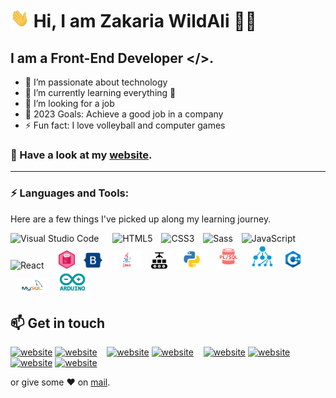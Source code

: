 
# <img src="https://raw.githubusercontent.com/ABSphreak/ABSphreak/master/gifs/Hi.gif" height="30px" width="30px"> Hi, I am Zakaria WildAli 👨‍💻

## I am a Front-End Developer </>.

- 👀 I’m passionate about technology
- 🌱 I’m currently learning everything 🤣
- 👯 I’m looking for a job
- 🥅 2023 Goals: Achieve a good job in a company
- ⚡ Fun fact: I love volleyball and computer games


### 🔭 Have a look at my [website](https://zakaria-ali.github.io/react-portfolio/).

---


### ⚡ Languages and Tools:
Here are a few things I've picked up along my learning journey.

<div >
<img  alt="Visual Studio Code" width="26px" src="https://cdn.jsdelivr.net/gh/devicons/devicon/icons/vscode/vscode-original.svg" style="margin-right:10px;" />&nbsp;&nbsp;
<img  alt="HTML5" width="26px" src="https://cdn.jsdelivr.net/gh/devicons/devicon/icons/html5/html5-original.svg" style="margin-right:10px;" />
<img  alt="CSS3" width="26px" src="https://cdn.jsdelivr.net/gh/devicons/devicon/icons/css3/css3-original.svg" style="margin-right:10px;" />
<img  alt="Sass"  width="30px" src="https://cdn.jsdelivr.net/gh/devicons/devicon/icons/sass/sass-original.svg" style="margin-right:10px;"/>
<img  alt="JavaScript" width="30px" src="https://cdn.jsdelivr.net/gh/devicons/devicon/icons/javascript/javascript-original.svg" style="margin-right:10px;"/>
<img  alt="React" width="26px" src="https://cdn.jsdelivr.net/gh/devicons/devicon/icons/react/react-original.svg" style="margin-right:10px;"/>
<img src="./unittesting.png" alt="unittesting" width="26px" style="margin-left:10px;"/>
<img src="./bootstrap.png" alt="bootstrap"  width="30px" style="margin-left:10px;"/>
<img src="./java.png" alt="java"  width="50px" style="margin-left:10px;"/>
<img src="./assembly.png" alt="assembly" width="26px" style="margin-left:10px;"/>
<img src="./python.png" alt="python"  width="50px" style="margin-left:10px;"/>
<img src="./pl-sql.png" alt="pl-sql"  width="40px" style="margin-left:10px;"/>
<img src="./datas.png" alt="data structure"height="40px" width="40px" style="margin-left:10px;"/>
<img src="./cpp.png" alt="cpp"  width="30px" style="padding-left:10px;"/>
<img src="./mysql.png" alt="mysql"  width="50px" style="margin-left:10px;"/>
<img src="./ard.png" alt="arduino" width="50px" style="margin-left:10px;"/>
</div>

## 📫 Get in touch

[![website](./img/globe-light.svg)](https://zakaria-ali.github.io/react-portfolio/#gh-light-mode-only)
[![website](./img/globe-dark.svg)](https://zakaria-ali.github.io/react-portfolio/#gh-dark-mode-only)
&nbsp;&nbsp;
[![website](./img/linkedin-light.svg)](www.linkedin.com/in/zakaria-wildali-b6798325a/#gh-light-mode-only)
[![website](./img/linkedin-dark.svg)](www.linkedin.com/in/zakaria-wildali-b6798325a/#gh-dark-mode-only)
&nbsp;&nbsp;
[![website](./img/instagram-light.svg)](www.instagram.com/zakaria_wildali/#gh-light-mode-only)
[![website](./img/instagram-dark.svg)](www.instagram.com/zakaria_wildali/#gh-dark-mode-only)
&nbsp;&nbsp;
[![website](./img/facebook-light.svg)](www.facebook.com/zakarya.wildali.7#gh-light-mode-only)
[![website](./img/facebook-dark.svg)](www.facebook.com/zakarya.wildali.7#gh-dark-mode-only)


or give some ♥ on [mail](mailto:zakaria.wildali.7@gmail.com).


